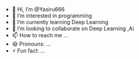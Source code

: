 - 👋 Hi, I’m @Yasiru666
- 👀 I’m interested in programming
- 🌱 I’m currently learning Deep Learning
- 💞️ I’m looking to collaborate on Deep Learning ,Ai
- 📫 How to reach me ...
- 😄 Pronouns: ...
- ⚡ Fun fact: ...

<!---
Yasiru666/Yasiru666 is a ✨ special ✨ repository because its `README.md` (this file) appears on your GitHub profile.
You can click the Preview link to take a look at your changes.
--->
